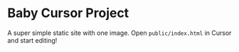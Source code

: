 # Baby Cursor Project

A super simple static site with one image. Open `public/index.html` in Cursor and start editing!
